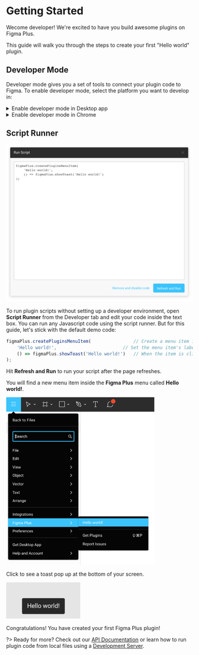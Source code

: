 # Getting Started

Wecome developer! We're excited to have you build awesome plugins on Figma Plus.

This guide will walk you through the steps to create your first "Hello world" plugin.

## Developer Mode

Developer mode gives you a set of tools to connect your plugin code to Figma. To enable developer mode, select the platform you want to develop in:

<details><summary>Enable developer mode in Desktop app</summary>
<p>

!> Turning on developer mode in your Figma desktop app will set the app's `webSecurity` setting to `false`. This is required to allow your local server to communicate with the Figma app. By default this shouldn't cause any security concerns if there is no malicious code installed in the app. However if you're uncomfortable with this change we recommend developing your plugin in Chrome.

Open the **Figma Plus Installer** app, then click on the gear in the top right and select **Turn on Dev Mode**. This will prompt you to install the required code into your Figma app. If your app is opened, the installer will warn you before it closes the app.

<img src="images/desktopDevMode.png" width="400">

After restarting the Figma app, open the plugin manager to see a new Developer tab.

<img src="images/devMode.png" width="400">

</p>
</details>

<details><summary>Enable developer mode in Chrome</summary>
<p>

Click on the Figma Plus chrome extension button and toggle on **Developer Mode**. Your page will refresh to apply the setting.

<img src="images/chromeDevMode.png" width="400">

Open the plugin manager to see a new Developer tab.

<img src="images/devMode.png" width="400">

</p>
</details>

## Script Runner

<img src="images/scriptRunner.png" width="600">

To run plugin scripts without setting up a developer environment, open **Script Runner** from the Developer tab and edit your code inside the text box. You can run any Javascript code using the script runner. But for this guide, let's stick with the default demo code:

<!-- prettier-ignore -->
```javascript
figmaPlus.createPluginsMenuItem(				// Create a menu item in the Figma Plus menu.
	'Hello world!',							// Set the menu item's label to "Hello world!"
	() => figmaPlus.showToast('Hello world!')	// When the item is clicked, show a toast that says "Hello world!"
);
```

Hit **Refresh and Run** to run your script after the page refreshes.

You will find a new menu item inside the **Figma Plus** menu called **Hello world!**.

<img src="images/helloWorld.png" width="400">

Click to see a toast pop up at the bottom of your screen.

<img src="images/helloWorldToast.jpg" width="200">

Congratulations! You have created your first Figma Plus plugin!

?> Ready for more? Check out our [API Documentation](api/ui#ui-functions) or learn how to run plugin code from local files using a [Development Server](developerGuide/devServer#development-server).
